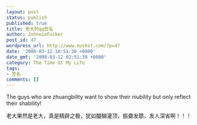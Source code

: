 ```yaml
---
layout: post
status: publish
published: true
title: 老大的qq签名
author: JohnnieFucker
post_id: 47
wordpress_url: http://www.oushit.com/?p=47
date: '2008-03-12 10:51:38 +0800'
date_gmt: '2008-03-12 02:51:38 +0800'
category: The Time Of My Life
tags:
- 签名
comments: []
---
```

<p>The guys who are zhuangbility want to show their niubility but only reflect their shability!</p>
<p>老大果然是老大，真是精辟之极，犹如醍醐灌顶，振聋发聩，发人深省啊！！！</p>
